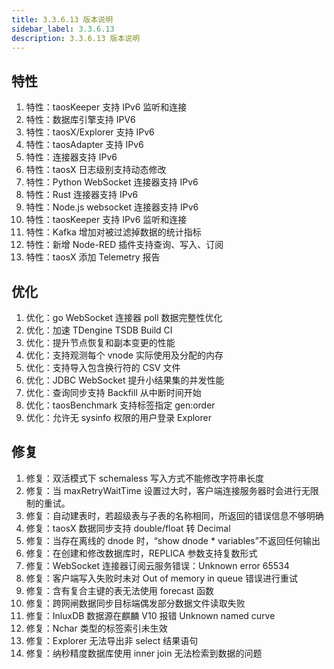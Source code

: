 ```yaml
---
title: 3.3.6.13 版本说明
sidebar_label: 3.3.6.13
description: 3.3.6.13 版本说明
---
```


## 特性

  1. 特性：taosKeeper 支持 IPv6 监听和连接
  2. 特性：数据库引擎支持 IPV6
  3. 特性：taosX/Explorer 支持 IPv6
  4. 特性：taosAdapter 支持 IPv6
  5. 特性：连接器支持 IPv6
  6. 特性：taosX 日志级别支持动态修改
  7. 特性：Python WebSocket 连接器支持 IPv6
  8. 特性：Rust 连接器支持 IPv6
  9. 特性：Node.js websocket 连接器支持 IPv6
 10. 特性：taosKeeper 支持 IPv6 监听和连接
 11. 特性：Kafka 增加对被过滤掉数据的统计指标
 12. 特性：新增 Node-RED 插件支持查询、写入、订阅
 13. 特性：taosX 添加 Telemetry 报告

## 优化

  1. 优化：go WebSocket 连接器 poll 数据完整性优化
  2. 优化：加速 TDengine TSDB Build CI
  3. 优化：提升节点恢复和副本变更的性能
  4. 优化：支持观测每个 vnode 实际使用及分配的内存
  5. 优化：支持导入包含换行符的 CSV 文件
  6. 优化：JDBC WebSocket 提升小结果集的并发性能
  7. 优化：查询同步支持 Backfill 从中断时间开始
  8. 优化：taosBenchmark 支持标签指定 gen:order
  9. 优化：允许无 sysinfo 权限的用户登录 Explorer

## 修复

  1. 修复：双活模式下 schemaless 写入方式不能修改字符串长度
  2. 修复：当 maxRetryWaitTime 设置过大时，客户端连接服务器时会进行无限制的重试。
  3. 修复：自动建表时，若超级表与子表的名称相同，所返回的错误信息不够明确
  4. 修复：taosX 数据同步支持 double/float 转 Decimal
  5. 修复：当存在离线的 dnode 时，“show dnode * variables”不返回任何输出
  6. 修复：在创建和修改数据库时，REPLICA 参数支持复数形式
  7. 修复：WebSocket 连接器订阅云服务错误：Unknown error 65534
  8. 修复：客户端写入失败时未对 Out of memory in queue 错误进行重试
  9. 修复：含有复合主键的表无法使用 forecast 函数
 10. 修复：跨网闸数据同步目标端偶发部分数据文件读取失败
 11. 修复：InluxDB 数据源在麒麟 V10 报错 Unknown named curve
 12. 修复：Nchar 类型的标签索引未生效
 13. 修复：Explorer 无法导出非 select 结果语句
 14. 修复：纳秒精度数据库使用 inner join 无法检索到数据的问题
